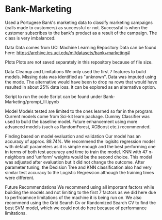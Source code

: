 # Bank-Marketing

Used a Portugese Bank's marketing data to classify marketing campaigns (calls made to customers) as successful or not. Successful is when the customer subscribes to the bank's product as a result of the campaign. The class is very imbalanced.

Data
Data comes from UCI Machine Learning Repository
Data can be found here: https://archive.ics.uci.edu/ml/datasets/bank+marketing#

Plots
Plots are not saved separately in this repository because of file size.

Data Cleanup and Limitations
We only used the first 7 features to build models. Missing data was identified as "unknown". Data was imputed using the mode. The alternative would have been to drop na rows that would have resulted in about 25% data loss. It can be explored as an alternative option.

Script to run the code
Script can be found under Bank-Marketing/prompt_III.ipynb

Model
Models tested are limited to the ones learned so far in the program. Current models come from Sci-kit learn package. Dummy Classifier was used to build the baseline model. Future enhancement using more advanced models (such as RandomForest, XGBoost etc.) recommended.

Finding based on model evaluation and validation
Our model has an accuracy of approx. 88.74%. We recommend the logisitc regression model with default parameters as it is simple enough and the best performing one in terms of both test accuracy and time to train the model. KNN with 47 n-neighbors and 'uniform' weights would be the second choice.
This model was adjusted after evaluation but it did not change the outcome. After parameter tuning, the Decision Tree and KNN classification also had very similar test accuracy to the Logistic Regression although the training times were different.

Future Recommendations
We recommend using all important factors while building the models and not limiting to the first 7 factors as we did here due to perfroamnce limitations of the machine it is being run on. We also recommend using the Grid Search Cv or Randomized Search CV to find the best SVM model, which we could not do here because of performance limitations.
